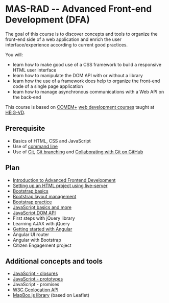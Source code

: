 # MAS-RAD -- Advanced Front-end Development (DFA)

The goal of this course is to discover concepts and tools to organize the front-end side of a web application and enrich the user interface/experience according to current good practices.

You will:

* learn how to make good use of a CSS framework to build a responsive HTML user interface
* learn how to manipulate the DOM API with or without a library
* learn how the use of a framework does help to organize the front-end code of a single page application
* learn how to manage asynchronous communications with a Web API on the back-end

This course is based on [COMEM+][comem] [web development courses][comem-webdev] taught at [HEIG-VD][heig].

## Prerequisite
* Basics of HTML, CSS and JavaScript
* Use of [command line][cli]
* Use of [Git][git], [Git branching][git-b] and [Collaborating with Git on GitHub][collab]

## Plan

* [Introduction to Advanced Frontend Development][dfa]
* [Setting up an HTML project using live-server][projset]
* [Bootstrap basics][bb]
* [Bootstrap layout management][blm]
* [Bootstrap practice][bex]
* [JavaScript basics and more][js-bas]
* [JavaScript DOM API][js-dom]
* First steps with jQuery library
* Learning AJAX with jQuery
* [Getting started with Angular][ng]
* Angular UI router
* Angular with Bootstrap
* Citizen Engagement project

## Additional concepts and tools
* [JavaScript - closures][js-clos]
* [JavaScript - prototypes][js-prot]
* JavaScript - promises
* [W3C Geolocation API][geo-api]
* [MapBox.js library][mapbox] (based on Leaflet)


[comem]: http://www.heig-vd.ch/comem
[comem-webdev]: https://github.com/MediaComem/comem-webdev
[heig]: http://www.heig-vd.ch
[cli]: https://mediacomem.github.io/comem-webdev-docs/2017/subjects/cli?home=MediaComem%2Fcomem-masrad-dfa%23readme
[git]: https://mediacomem.github.io/comem-webdev-docs/2017/subjects/git?home=MediaComem%2Fcomem-masrad-dfa%23readme
[git-b]: https://mediacomem.github.io/comem-webdev-docs/2017/subjects/git-branching?home=MediaComem%2Fcomem-masrad-dfa%23readme
[collab]: https://mediacomem.github.io/comem-webdev-docs/2017/subjects/git-collaborating?home=MediaComem%2Fcomem-masrad-dfa%23readme
[dfa]: https://mediacomem.github.io/comem-webdev-docs/2017/subjects/masrad-intro?home=MediaComem%2Fcomem-masrad-dfa%23readme
[projset]: https://mediacomem.github.io/comem-webdev-docs/2017/subjects/masrad-project-setup?home=MediaComem%2Fcomem-masrad-dfa%23readme
[bb]: https://mediacomem.github.io/comem-webdev-docs/2017/subjects/bootstrap-basics?home=MediaComem%2Fcomem-masrad-dfa%23readme
[blm]: https://mediacomem.github.io/comem-webdev-docs/2017/subjects/bootstrap-layout-management?home=MediaComem%2Fcomem-masrad-dfa%23readme
[bex]: https://mediacomem.github.io/comem-webdev-docs/2017/subjects/masrad-bootstrap-practice?home=MediaComem%2Fcomem-masrad-dfa%23readme
[js-bas]: https://mediacomem.github.io/comem-webdev-docs/2017/subjects/js?home=MediaComem%2Fcomem-masrad-dfa%23readme
[js-dom]: https://mediacomem.github.io/comem-webdev-docs/2017/subjects/js-dom?home=MediaComem%2Fcomem-masrad-dfa%23readme
[jq-dom]: https://mediacomem.github.io/comem-webdev-docs/2017/subjects/jquery-dom-basics?home=MediaComem%2Fcomem-masrad-dfa%23readme
[ng]: https://mediacomem.github.io/comem-webdev-docs/2017/subjects/angular?home=MediaComem%2Fcomem-masrad-dfa%23readme
[js-clos]: https://mediacomem.github.io/comem-webdev-docs/2017/subjects/js-closures?home=MediaComem%2Fcomem-masrad-dfa%23readme
[js-prot]: https://mediacomem.github.io/comem-webdev-docs/2017/subjects/js-prototypes?home=MediaComem%2Fcomem-masrad-dfa%23readme
[geo-api]: https://www.w3.org/TR/geolocation-API/
[mapbox]: https://www.mapbox.com/mapbox.js/api/v3.0.1/
